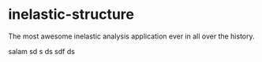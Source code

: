 # inelastic-structure

The most awesome inelastic analysis application ever in all over the history.

salam sd s ds sdf ds